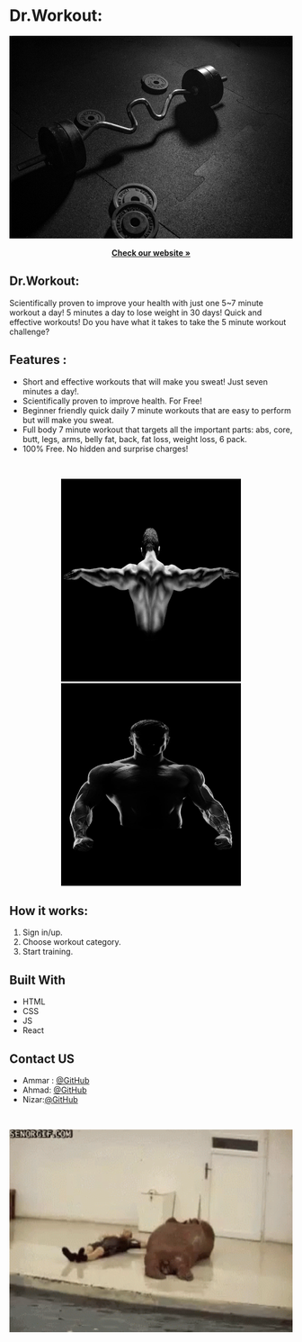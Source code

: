 # Dr.Workout: 

<p align="center">
  <img src="/Readmeimg/dumbbell.jpg" width=1080px height=360px />
</p>

  <p align="center">
    <a href="https://drworkout123.netlify.app/
" ><strong>Check our website »</strong></a>
  </p>

## Dr.Workout:
Scientifically proven to improve your health with just one 5~7 minute workout a day!  5 minutes a day to lose weight in 30 days!
Quick and effective workouts! Do you have what it takes to take the 5 minute workout challenge?

## Features :
 * Short and effective workouts that will make you sweat! Just seven minutes a day!.
 * Scientifically proven to improve health. For Free!
 * Beginner friendly quick daily 7 minute workouts that are easy to perform but will make you sweat.
 * Full body 7 minute workout that targets all the important parts: abs, core, butt, legs, arms, belly fat, back, fat loss, weight loss, 6 pack.
 * 100% Free. No hidden and surprise charges!

<br>
 
<p align="center">
  <img src="Readmeimg/back.jpg" width=320px height=360px />
    <img src="Readmeimg/bg.jpg" width=320px height=360px />

</p>

## How it works:       
1. Sign in/up.
2. Choose workout category.
3. Start training.


## Built With
* HTML
* CSS
* JS
* React


<!-- Contact US -->
## Contact US

* Ammar : [@GitHub](https://github.com/Ammaryus)
* Ahmad: [@GitHub](https://github.com/ahmad420)
* Nizar:[@GitHub](https://github.com/nizarhalloun)
<br>
<p align="center">
  <img src="Readmeimg/tenor.gif" width=720px height=360px />
</p>
<br>

